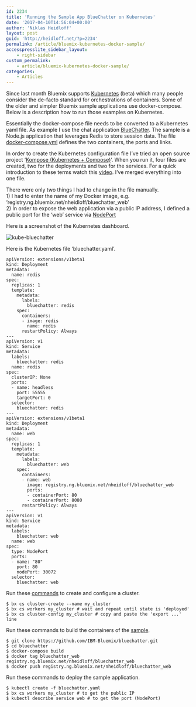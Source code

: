 ```yaml
---
id: 2234
title: 'Running the Sample App BlueChatter on Kubernetes'
date: '2017-04-10T14:56:04+00:00'
author: 'Niklas Heidloff'
layout: post
guid: 'http://heidloff.net/?p=2234'
permalink: /article/bluemix-kubernetes-docker-sample/
accesspresslite_sidebar_layout:
    - right-sidebar
custom_permalink:
    - article/bluemix-kubernetes-docker-sample/
categories:
    - Articles
---
```


Since last month Bluemix supports [Kubernetes](https://kubernetes.io/) (beta) which many people consider the de-facto standard for orchestrations of containers. Some of the older and simpler Bluemix sample applications use docker-compose. Below is a description how to run those examples on Kubernetes.

Essentially the docker-compose file needs to be converted to a Kubernetes yaml file. As example I use the chat application [BlueChatter](https://github.com/IBM-Bluemix/bluechatter). The sample is a Node.js application that leverages Redis to store session data. The file [docker-compose.yml](https://github.com/IBM-Bluemix/bluechatter/blob/master/docker-compose.yml) defines the two containers, the ports and links.

In order to create the Kubernetes configuration file I’ve tried an open source project ‘[Kompose (Kubernetes + Compose)](https://github.com/kubernetes-incubator/kompose)‘. When you run it, four files are created, two for the deployments and two for the services. For a quick introduction to these terms watch this [video](http://heidloff.net/article/kubernetes-docker-bluemix). I’ve merged everything into one file.

There were only two things I had to change in the file manually.  
1\) I had to enter the name of my Docker image, e.g. ‘registry.ng.bluemix.net/nheidloff/bluechatter\_web’  
2\) In order to expose the web application via a public IP address, I defined a public port for the ‘web’ service via [NodePort](https://console.ng.bluemix.net/docs/containers/cs_apps.html#cs_apps_public)

Here is a screenshot of the Kubernetes dashboard.

![kube-bluechatter](http://heidloff.net/wp-content/uploads/2017/04/kube-bluechatter.png)

Here is the Kubernetes file ‘bluechatter.yaml’.

```
apiVersion: extensions/v1beta1
kind: Deployment
metadata:  
  name: redis
spec:
  replicas: 1  
  template:
    metadata:      
      labels:
        bluechatter: redis
    spec:
      containers:
      - image: redis
        name: redis        
      restartPolicy: Always
---
apiVersion: v1
kind: Service
metadata:  
  labels:
    bluechatter: redis
  name: redis
spec:
  clusterIP: None
  ports:
  - name: headless
    port: 55555
    targetPort: 0
  selector:
    bluechatter: redis
---
apiVersion: extensions/v1beta1
kind: Deployment
metadata:  
  name: web
spec:
  replicas: 1
  template:
    metadata:
      labels:
        bluechatter: web
    spec:
      containers:
      - name: web
        image: registry.ng.bluemix.net/nheidloff/bluechatter_web
        ports:
        - containerPort: 80
        - containerPort: 8080
      restartPolicy: Always
---
apiVersion: v1
kind: Service
metadata:
  labels:
    bluechatter: web
  name: web
spec:
  type: NodePort
  ports:
  - name: "80"
    port: 80
    nodePort: 30072  
  selector:
    bluechatter: web
```

Run these [commands](https://console.ng.bluemix.net/docs/containers/cs_cluster.html#cs_cluster_cli) to create and configure a cluster.

```
$ bx cs cluster-create --name my_cluster
$ bx cs workers my_cluster # wait and repeat until state is 'deployed'
$ bx cs cluster-config my_cluster # copy and paste the 'export ...' line
```

Run these commands to build the containers of the [sample](https://github.com/IBM-Bluemix/bluechatter#2-docker-deployment-approach).

```
$ git clone https://github.com/IBM-Bluemix/bluechatter.git
$ cd bluechatter
$ docker-compose build
$ docker tag bluechatter_web registry.ng.bluemix.net/nheidloff/bluechatter_web
$ docker push registry.ng.bluemix.net/nheidloff/bluechatter_web
```

Run these commands to deploy the sample application.

```
$ kubectl create -f bluechatter.yaml
$ bx cs workers my_cluster # to get the public IP
$ kubectl describe service web # to get the port (NodePort)
```